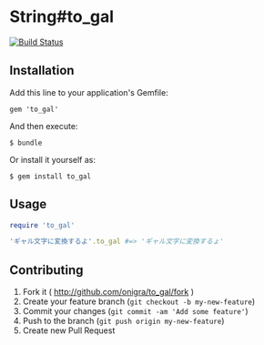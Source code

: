 # String#to_gal

[![Build Status](https://travis-ci.org/onigra/to_gal.svg?branch=master)](https://travis-ci.org/onigra/to_gal)

## Installation

Add this line to your application's Gemfile:

    gem 'to_gal'

And then execute:

    $ bundle

Or install it yourself as:

    $ gem install to_gal

## Usage

```rb
require 'to_gal'

'ギャル文字に変換するよ'.to_gal #=> 'ギャル文字に変換するょ'
```


## Contributing

1. Fork it ( http://github.com/onigra/to_gal/fork )
2. Create your feature branch (`git checkout -b my-new-feature`)
3. Commit your changes (`git commit -am 'Add some feature'`)
4. Push to the branch (`git push origin my-new-feature`)
5. Create new Pull Request

